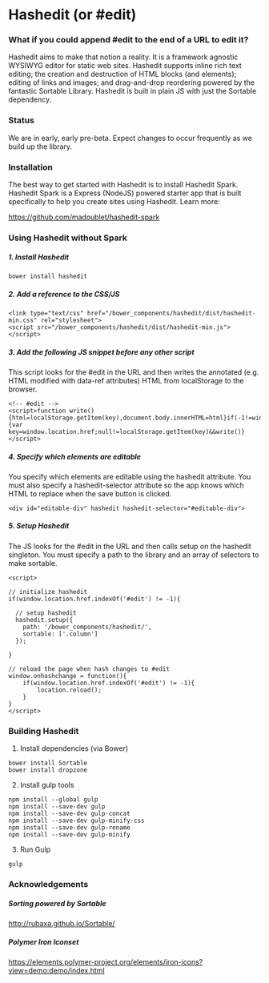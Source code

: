 # Hashedit (or #edit)

### What if you could append #edit to the end of a URL to edit it?

Hashedit aims to make that notion a reality.  It is a framework agnostic WYSIWYG editor for static web sites.  Hashedit supports inline rich text editing; the creation and destruction of HTML blocks (and elements); editing of links and images; and drag-and-drop reordering powered by the fantastic Sortable Library.  Hashedit is built in plain JS with just the Sortable dependency.  

### Status

We are in early, early pre-beta.  Expect changes to occur frequently as we build up the library.

### Installation

The best way to get started with Hashedit is to install Hashedit Spark.  Hashedit Spark is a Express (NodeJS) powered starter app that is built specifically to help you create sites using Hashedit.  Learn more:

https://github.com/madoublet/hashedit-spark

### Using Hashedit without Spark

##### 1. Install Hashedit

```
bower install hashedit
```

##### 2. Add a reference to the CSS/JS

```
<link type="text/css" href="/bower_components/hashedit/dist/hashedit-min.css" rel="stylesheet">
<script src="/bower_components/hashedit/dist/hashedit-min.js"></script>
```

##### 3. Add the following JS snippet before any other script

This script looks for the #edit in the URL and then writes the annotated (e.g. HTML modified with data-ref attributes) HTML from localStorage to the browser.

```
<!-- #edit -->
<script>function write(){html=localStorage.getItem(key),document.body.innerHTML=html}if(-1!=window.location.href.indexOf("#edit")){var key=window.location.href;null!=localStorage.getItem(key)&&write()}</script>
```

##### 4. Specify which elements are editable

You specify which elements are editable using the hashedit attribute.  You must also specify a hashedit-selector attribute so the app knows which HTML to replace when the save button is clicked.

```
<div id="editable-div" hashedit hashedit-selector="#editable-div">
```

##### 5. Setup Hashedit

The JS looks for the #edit in the URL and then calls setup on the hashedit singleton.  You must specify a path to the library and an array of selectors to make sortable.

```
<script>
	
// initialize hashedit
if(window.location.href.indexOf('#edit') != -1){

  // setup hashedit
  hashedit.setup({
    path: '/bower_components/hashedit/',
    sortable: ['.column']  
  });

}

// reload the page when hash changes to #edit
window.onhashchange = function(){
    if(window.location.href.indexOf('#edit') != -1){
        location.reload();
    }
}
</script>
```

### Building Hashedit

1. Install dependencies (via Bower)

```
bower install Sortable
bower install dropzone
```

2. Install gulp tools

```
npm install --global gulp
npm install --save-dev gulp
npm install --save-dev gulp-concat
npm install --save-dev gulp-minify-css
npm install --save-dev gulp-rename
npm install --save-dev gulp-minify
```

3. Run Gulp

```
gulp
```

### Acknowledgements 

##### Sorting powered by Sortable
http://rubaxa.github.io/Sortable/

##### Polymer Iron Iconset
https://elements.polymer-project.org/elements/iron-icons?view=demo:demo/index.html